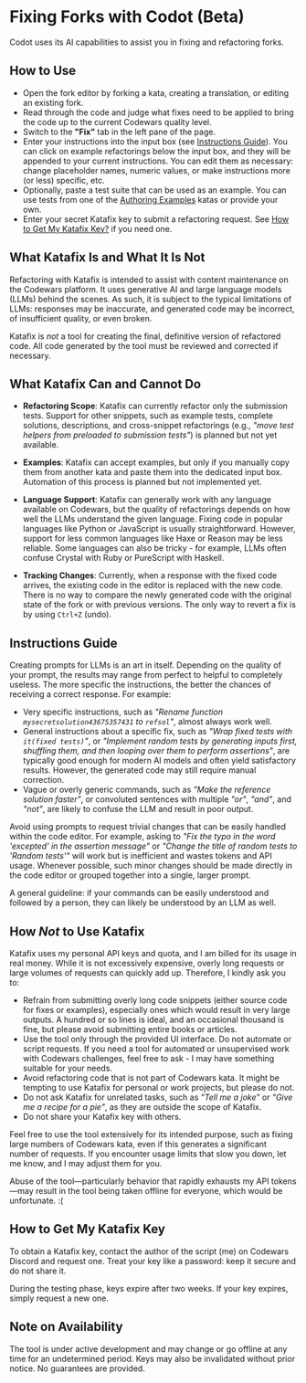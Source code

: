 # Fixing Forks with Codot (Beta)

Codot uses its AI capabilities to assist you in fixing and refactoring forks.

## How to Use

- Open the fork editor by forking a kata, creating a translation, or editing an existing fork.
- Read through the code and judge what fixes need to be applied to bring the code up to the current Codewars quality level.
- Switch to the **"Fix"** tab in the left pane of the page.
- Enter your instructions into the input box (see [Instructions Guide](#instructions-guide)). You can click on example refactorings below the input box, and they will be appended to your current instructions. You can edit them as necessary: change placeholder names, numeric values, or make instructions more (or less) specific, etc.
- Optionally, paste a test suite that can be used as an example. You can use tests from one of the [Authoring Examples](https://www.codewars.com/collections/authoring-examples) katas or provide your own.
- Enter your secret Katafix key to submit a refactoring request. See [How to Get My Katafix Key?](#how-to-get-my-katafix-key) if you need one.

## What Katafix Is and What It Is Not

Refactoring with Katafix is intended to assist with content maintenance on the Codewars platform. It uses generative AI and large language models (LLMs) behind the scenes. As such, it is subject to the typical limitations of LLMs: responses may be inaccurate, and generated code may be incorrect, of insufficient quality, or even broken.

Katafix is _not_ a tool for creating the final, definitive version of refactored code. All code generated by the tool must be reviewed and corrected if necessary.

## What Katafix Can and Cannot Do

- **Refactoring Scope**: Katafix can currently refactor only the submission tests. Support for other snippets, such as example tests, complete solutions, descriptions, and cross-snippet refactorings (e.g., _"move test helpers from preloaded to submission tests"_) is planned but not yet available.

- **Examples**: Katafix can accept examples, but only if you manually copy them from another kata and paste them into the dedicated input box. Automation of this process is planned but not implemented yet.

- **Language Support**: Katafix can generally work with any language available on Codewars, but the quality of refactorings depends on how well the LLMs understand the given language. Fixing code in popular languages like Python or JavaScript is usually straightforward. However, support for less common languages like Haxe or Reason may be less reliable. Some languages can also be tricky - for example, LLMs often confuse Crystal with Ruby or PureScript with Haskell.

- **Tracking Changes**: Currently, when a response with the fixed code arrives, the existing code in the editor is replaced with the new code. There is no way to compare the newly generated code with the original state of the fork or with previous versions. The only way to revert a fix is by using `Ctrl+Z` (undo).

## Instructions Guide

Creating prompts for LLMs is an art in itself. Depending on the quality of your prompt, the results may range from perfect to helpful to completely useless. The more specific the instructions, the better the chances of receiving a correct response. For example:

- Very specific instructions, such as _"Rename function `mysecretsolution43675357431` to `refsol`"_, almost always work well.
- General instructions about a specific fix, such as _"Wrap fixed tests with `it(fixed tests)`"_, or _"Implement random tests by generating inputs first, shuffling them, and then looping over them to perform assertions"_, are typically good enough for modern AI models and often yield satisfactory results. However, the generated code may still require manual correction.
- Vague or overly generic commands, such as _"Make the reference solution faster"_, or convoluted sentences with multiple _"or"_, _"and"_, and _"not"_, are likely to confuse the LLM and result in poor output.

Avoid using prompts to request trivial changes that can be easily handled within the code editor. For example, asking to _"Fix the typo in the word 'excepted' in the assertion message"_ or _"Change the title of random tests to 'Random tests'"_ will work but is inefficient and wastes tokens and API usage. Whenever possible, such minor changes should be made directly in the code editor or grouped together into a single, larger prompt.

A general guideline: if your commands can be easily understood and followed by a person, they can likely be understood by an LLM as well.

## How _Not_ to Use Katafix

Katafix uses my personal API keys and quota, and I am billed for its usage in real money. While it is not excessively expensive, overly long requests or large volumes of requests can quickly add up. Therefore, I kindly ask you to:

- Refrain from submitting overly long code snippets (either source code for fixes or examples), especially ones which would result in very large outputs. A hundred or so lines is ideal, and an occasional thousand is fine, but please avoid submitting entire books or articles.
- Use the tool only through the provided UI interface. Do not automate or script requests. If you need a tool for automated or unsupervised work with Codewars challenges, feel free to ask - I may have something suitable for your needs.
- Avoid refactoring code that is not part of Codewars kata. It might be tempting to use Katafix for personal or work projects, but please do not.
- Do not ask Katafix for unrelated tasks, such as _"Tell me a joke"_ or _"Give me a recipe for a pie"_, as they are outside the scope of Katafix.
- Do not share your Katafix key with others.

Feel free to use the tool extensively for its intended purpose, such as fixing large numbers of Codewars kata, even if this generates a significant number of requests. If you encounter usage limits that slow you down, let me know, and I may adjust them for you.

Abuse of the tool—particularly behavior that rapidly exhausts my API tokens—may result in the tool being taken offline for everyone, which would be unfortunate. :(

## How to Get My Katafix Key

To obtain a Katafix key, contact the author of the script (me) on Codewars Discord and request one. Treat your key like a password: keep it secure and do not share it.

During the testing phase, keys expire after two weeks. If your key expires, simply request a new one.

## Note on Availability

The tool is under active development and may change or go offline at any time for an undetermined period. Keys may also be invalidated without prior notice. No guarantees are provided.

